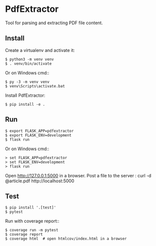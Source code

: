 # PdfExtractor

Tool for parsing and extracting PDF file content.

## Install

Create a virtualenv and activate it:

    $ python3 -m venv venv
    $ . venv/bin/activate

Or on Windows cmd::

    $ py -3 -m venv venv
    $ venv\Scripts\activate.bat

Install PdfExtractor:

    $ pip install -e .

## Run

    $ export FLASK_APP=pdfextractor
    $ export FLASK_ENV=development
    $ flask run

Or on Windows cmd::

    > set FLASK_APP=pdfextractor
    > set FLASK_ENV=development
    > flask run

Open http://127.0.0.1:5000 in a browser.
Post a file to the server : curl -d @article.pdf http://localhost:5000

## Test

    $ pip install '.[test]'
    $ pytest

Run with coverage report::

    $ coverage run -m pytest
    $ coverage report
    $ coverage html  # open htmlcov/index.html in a browser
